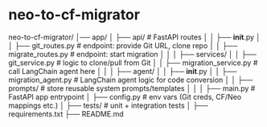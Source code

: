 # neo-to-cf-migrator

neo-to-cf-migrator/
│── app/
│   ├── api/                # FastAPI routes
│   │   ├── __init__.py
│   │   ├── git_routes.py   # endpoint: provide Git URL, clone repo
│   │   ├── migrate_routes.py # endpoint: start migration
│   │
│   ├── services/
│   │   ├── git_service.py  # logic to clone/pull from Git
│   │   ├── migration_service.py # call LangChain agent here
│   │
│   ├── agent/
│   │   ├── __init__.py
│   │   ├── migration_agent.py  # LangChain agent logic for code conversion
│   │   ├── prompts/            # store reusable system prompts/templates
│   │
│   ├── main.py            # FastAPI app entrypoint
│   ├── config.py          # env vars (Git creds, CF/Neo mappings etc.)
│
├── tests/                 # unit + integration tests
│
├── requirements.txt
├── README.md
